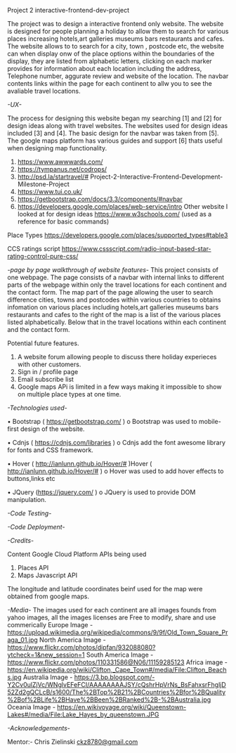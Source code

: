 Project 2 interactive-frontend-dev-project

The project was to design a interactive frontend only website. The website is designed for people planning a holiday to allow them to search for various places increasing hotels,art galleries museums bars restaurants and cafes. The website allows to to search for a city, town , postcode etc, the website can when display onw of the place options within the boundaries of the display, they are listed from alphabetic letters, clicking on each marker provides for information about each location including the address, Telephone number, aggurate review and website of the location.  The navbar contents links within the page for each continent to allw you to see the avaliable travel locations. 

*-UX-*

The process for designing this website began my searching [1] and [2] for design ideas along with travel websites. The websites used for design ideas included [3] and [4]. The basic design for the navbar was taken from [5]. The google maps platform has various guides and support [6] thats useful when designing map functionality.
1.	https://www.awwwards.com/
2.	https://tympanus.net/codrops/
3.  http://psd.la/startravel/# Project-2-Interactive-Frontend-Development-Milestone-Project
4.	https://www.tui.co.uk/
5.  https://getbootstrap.com/docs/3.3/components/#navbar
6.  https://developers.google.com/places/web-service/intro
Other website I looked at for design ideas
https://www.w3schools.com/ (used as a reference for basic commands)




Place Types
https://developers.google.com/places/supported_types#table3


CCS ratings script
https://www.cssscript.com/radio-input-based-star-rating-control-pure-css/

*-page by page walkthrough of website features-*
This project consists of one webpage.
The page consists of a navbar with internal links to different parts of the webpage within only the travel locations for each continent and the contact form.
The map part of the page allowing the user to search difference cities, towns and postcodes within various countries to obtains infomation on various places including hotels,art galleries museums bars restaurants and cafes to the right of the map is a list of the various places listed alphabetically.
Below that in the travel locations within each continent and the contact form.

Potential future features.
1. A website forum allowing people to discuss there holiday experieces with other customers.
2. Sign in / profile page
3. Email subscribe list
4. Google maps APi is limited in a few ways making it impossible to show on multiple place types at one time.


*-Technologies used-*

•	Bootstrap ( https://getbootstrap.com/ )
o	Bootstrap was used to mobile-first design of the website.

•	Cdnjs ( https://cdnjs.com/libraries )
o	Cdnjs add the font awesome library for fonts and CSS framework.

•	Hover ( http://ianlunn.github.io/Hover/# )Hover ( http://ianlunn.github.io/Hover/# )
o	Hover was used to add hover effects to buttons,links etc

•	JQuery (https://jquery.com/ )
o	JQuery is used to provide DOM manipulation.


*-Code Testing-*


*-Code Deployment-*


*-Credits-*

Content
Google Cloud Platform 
APIs being used
1. Places API
2. Maps Javascript API

The longitude and latitude coordinates beinf used for the map were obtained from google maps.


*-Media-*
The images used for each continent are all images founds from yahoo images, all the images licenses are Free to modify, share and use commerically
Europe Image - https://upload.wikimedia.org/wikipedia/commons/9/9f/Old_Town_Square_Praga_01.jpg
North America Image - https://www.flickr.com/photos/dipfan/932088080?ytcheck=1&new_session=1
South America Image - https://www.flickr.com/photos/110331586@N06/11159285123
Africa image - https://en.wikipedia.org/wiki/Clifton,_Cape_Town#/media/File:Clifton_Beachs.jpg
Australia Image - https://3.bp.blogspot.com/-Y2Cv0ulZjVc/WNglvEFeFCI/AAAAAAAAJSY/cQshrHpVrNs_BsFahxsrFhgljD52Zd2gQCLcB/s1600/The%2BTop%2B21%2BCountries%2Bfor%2BQuality%2Bof%2BLife%2BHave%2BBeen%2BRanked%2B-%2BAustralia.jpg
Oceania Image - https://en.wikivoyage.org/wiki/Queenstown-Lakes#/media/File:Lake_Hayes_by_queenstown.JPG


*-Acknowledgements-*

Mentor:- Chris Zielinski  ckz8780@gmail.com 




